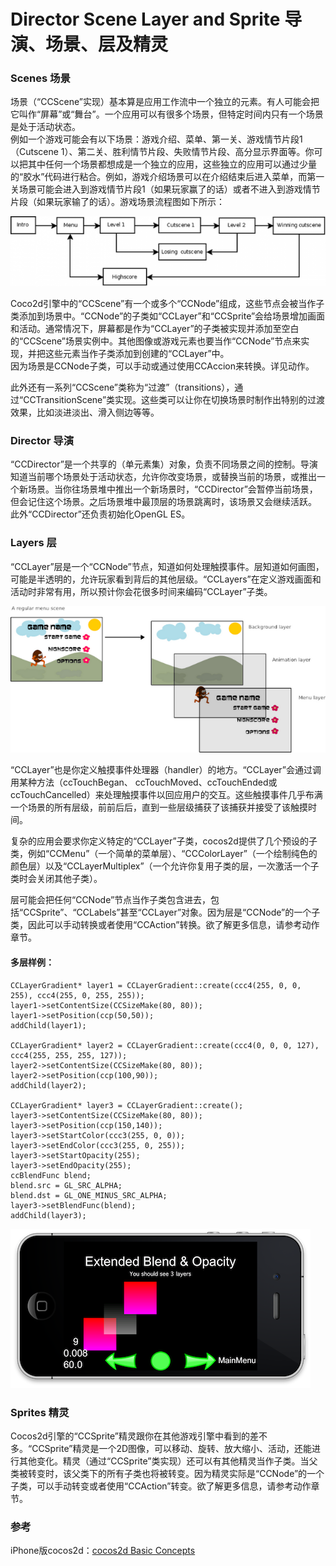 # Director Scene Layer and Sprite 导演、场景、层及精灵

### Scenes 场景

场景（“CCScene”实现）基本算是应用工作流中一个独立的元素。有人可能会把它叫作“屏幕”或“舞台”。一个应用可以有很多个场景，但特定时间内只有一个场景是处于活动状态。          
例如一个游戏可能会有以下场景：游戏介绍、菜单、第一关、游戏情节片段1（Cutscene 1）、第二关、胜利情节片段、失败情节片段、高分显示界面等。你可以把其中任何一个场景都想成是一个独立的应用，这些独立的应用可以通过少量的“胶水”代码进行粘合。例如，游戏介绍场景可以在介绍结束后进入菜单，而第一关场景可能会进入到游戏情节片段1（如果玩家赢了的话）或者不进入到游戏情节片段（如果玩家输了的话）。游戏场景流程图如下所示：

![](./res/scenes650x144.png)

Coco2d引擎中的“CCScene”有一个或多个“CCNode”组成，这些节点会被当作子类添加到场景中。“CCNode”的子类如“CCLayer”和“CCSprite”会给场景增加画面和活动。通常情况下，屏幕都是作为“CCLayer”的子类被实现并添加至空白的“CCScene”场景实例中。其他图像或游戏元素也要当作“CCNode”节点来实现，并把这些元素当作子类添加到创建的“CCLayer”中。      
因为场景是CCNode子类，可以手动或通过使用CCAccion来转换。详见动作。

此外还有一系列“CCScene”类称为“过渡”（transitions），通过“CCTransitionScene”类实现。这些类可以让你在切换场景时制作出特别的过渡效果，比如淡进淡出、滑入侧边等等。

### Director 导演

“CCDirector”是一个共享的（单元素集）对象，负责不同场景之间的控制。导演知道当前哪个场景处于活动状态，允许你改变场景，或替换当前的场景，或推出一个新场景。当你往场景堆中推出一个新场景时，“CCDirector”会暂停当前场景，但会记住这个场景。之后场景堆中最顶层的场景跳离时，该场景又会继续活跃。
此外“CCDirector”还负责初始化OpenGL ES。

### Layers 层

“CCLayer”层是一个“CCNode”节点，知道如何处理触摸事件。层知道如何画图，可能是半透明的，允许玩家看到背后的其他层级。“CCLayers”在定义游戏画面和活动时非常有用，所以预计你会花很多时间来编码“CCLayer”子类。


![](./res/layers.png)

“CCLayer”也是你定义触摸事件处理器（handler）的地方。“CCLayer”会通过调用某种方法（ccTouchBegan、 ccTouchMoved、ccTouchEnded或ccTouchCancelled）来处理触摸事件以回应用户的交互。这些触摸事件几乎布满一个场景的所有层级，前前后后，直到一些层级捕获了该捕获并接受了该触摸时间。

复杂的应用会要求你定义特定的“CCLayer”子类，cocos2d提供了几个预设的子类，例如“CCMenu”（一个简单的菜单层）、“CCColorLayer”（一个绘制纯色的颜色层）以及“CCLayerMultiplex”（一个允许你复用子类的层，一次激活一个子类时会关闭其他子类）。

层可能会把任何“CCNode”节点当作子类包含进去，包括“CCSprite”、“CCLabels”甚至“CCLayer”对象。因为层是“CCNode”的一个子类，因此可以手动转换或者使用“CCAction”转换。欲了解更多信息，请参考动作章节。

####  多层样例：

    CCLayerGradient* layer1 = CCLayerGradient::create(ccc4(255, 0, 0, 255), ccc4(255, 0, 255, 255));
    layer1->setContentSize(CCSizeMake(80, 80));
    layer1->setPosition(ccp(50,50));
    addChild(layer1);

    CCLayerGradient* layer2 = CCLayerGradient::create(ccc4(0, 0, 0, 127), ccc4(255, 255, 255, 127));
    layer2->setContentSize(CCSizeMake(80, 80));
    layer2->setPosition(ccp(100,90));
    addChild(layer2);

    CCLayerGradient* layer3 = CCLayerGradient::create();
    layer3->setContentSize(CCSizeMake(80, 80));
    layer3->setPosition(ccp(150,140));
    layer3->setStartColor(ccc3(255, 0, 0));
    layer3->setEndColor(ccc3(255, 0, 255));
    layer3->setStartOpacity(255);
    layer3->setEndOpacity(255);
    ccBlendFunc blend;
    blend.src = GL_SRC_ALPHA;
    blend.dst = GL_ONE_MINUS_SRC_ALPHA;
    layer3->setBlendFunc(blend);
    addChild(layer3);

![](./res/multi-layers.png)

### Sprites 精灵

Cocos2d引擎的“CCSprite”精灵跟你在其他游戏引擎中看到的差不多。“CCSprite”精灵是一个2D图像，可以移动、旋转、放大缩小、活动，还能进行其他变化。精灵（通过“CCSprite”类实现）还可以有其他精灵当作子类。当父类被转变时，该父类下的所有子类也将被转变。因为精灵实际是“CCNode”的一个子类，可以手动转变或者使用“CCAction”转变。欲了解更多信息，请参考动作章节。

### 参考

iPhone版cocos2d：[cocos2d Basic Concepts](http://www.cocos2d-iphone.org/wiki/doku.php/prog_guide:basic_concepts)